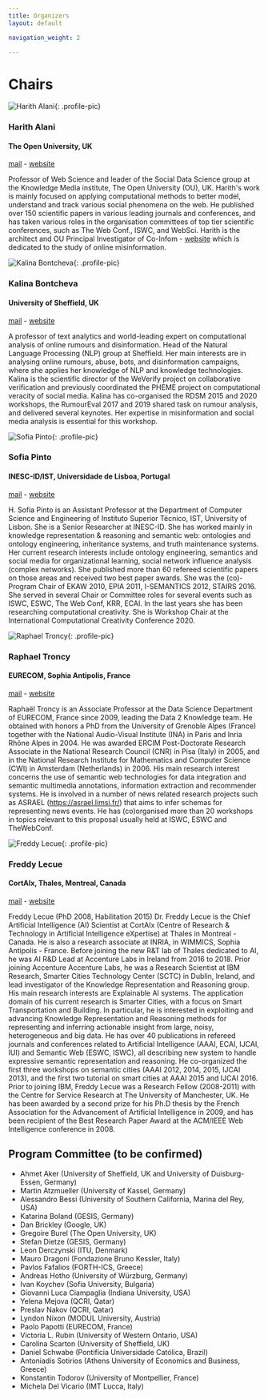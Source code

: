 ```yaml
---
title: Organizers
layout: default

navigation_weight: 2

---
```


# Chairs

<section markdown="1">

![Harith Alani](https://pbs.twimg.com/profile_images/1174632694829002757/SSnZPRf0_400x400.jpg){: .profile-pic}
### Harith Alani
#### The Open University, UK
[mail](mailto:h.alani@open.ac.uk) - [website](people.kmi.open.ac.uk/harith/)

<p class="textblock" markdown="1">

Professor of Web Science and leader of the Social Data Science group at the Knowledge Media institute, The Open University (OU), UK. Harith's work is mainly focused on applying computational methods to better model, understand and track various social phenomena on the web. He published over 150 scientific papers in various leading journals and conferences, and has taken various roles in the organisation committees of top tier scientific conferences, such as The Web Conf., ISWC, and WebSci. Harith is the architect and OU Principal Investigator of Co-Infom - [website](https://coinform.eu/) which is dedicated to the study of online misinformation.

</p>

</section>

<section markdown="1">

![Kalina Bontcheva](https://pbs.twimg.com/profile_images/339342509/kalina_400x400.jpg){: .profile-pic}
### Kalina Bontcheva
#### University of Sheffield, UK
[mail](mailto:k.bontcheva@sheffield.ac.uk) - [website](http://www.dcs.shef.ac.uk/~kalina/)

<p class="textblock" markdown="1">

A professor of text analytics and world-leading expert on computational analysis of online rumours and disinformation. Head of the Natural Language Processing (NLP) group at Sheffield. Her main interests are in analysing online rumours, abuse, bots, and disinformation campaigns, where she applies her knowledge of NLP and knowledge technologies. Kalina is the scientific director of the WeVerify project on collaborative verification and previously coordinated the PHEME project on computational veracity of social media. Kalina has co-organised the RDSM 2015 and 2020 workshops, the RumourEval 2017 and 2019 shared task on rumour analysis, and delivered several keynotes. Her expertise in misinformation and social media analysis is essential for this workshop.
</p>

</section>

<section markdown="1">


![Sofia Pinto](https://0.academia-photos.com/31165373/10656527/11896545/s200_sofia.pinto.jpg){: .profile-pic}
### Sofia Pinto
#### INESC-ID/IST, Universidade de Lisboa, Portugal
[mail](mailto:sofia.pinto@tecnico.ulisboa.pt) - [website](https://www.inesc-id.pt/member/413/)

<p class="textblock" markdown="1">

H. Sofia Pinto is an Assistant Professor at the Department of Computer Science and Engineering of Instituto Superior Técnico, IST, University of Lisbon.  She is a Senior Researcher at INESC-ID.  She has worked mainly in knowledge representation & reasoning and semantic web: ontologies and ontology engineering, inheritance systems, and truth maintenance systems. Her current research interests include ontology engineering, semantics and social media for organizational learning, social network influence analysis (complex networks). She published more than 60 refereed scientific papers on those areas and received two best paper awards. She was the (co)-Program Chair of EKAW 2010, EPIA 2011, I-SEMANTICS 2012, STAIRS 2016. She served in several Chair or Committee roles for several events such as ISWC, ESWC, The Web Conf, KRR, ECAI. In the last years she has been researching  computational creativity. She is Workshop Chair at the International Computational Creativity Conference 2020.
</p>

</section>

<section markdown="1">



![Raphael Troncy](https://pbs.twimg.com/profile_images/458965276285878272/SZ7b6HyG_400x400.jpeg){: .profile-pic}
### Raphael Troncy
#### EURECOM, Sophia Antipolis, France
[mail](mailto:raphael.troncy@eurecom.fr) - [website](http://www.eurecom.fr/~troncy/)

<p class="textblock" markdown="1">

Raphaël Troncy is an Associate Professor at the Data Science Department of EURECOM, France since 2009, leading the Data 2 Knowledge team. He obtained with honors a PhD from the University of Grenoble Alpes (France) together with the National Audio-Visual Institute (INA) in Paris and Inria Rhône Alpes in 2004. He was awarded ERCIM Post-Doctorate Research Associate in the National Research Council (CNR) in Pisa (Italy) in 2005, and in the National Research Institute for Mathematics and Computer Science (CWI) in Amsterdam (Netherlands) in 2006. His main research interest concerns the use of semantic web technologies for data integration and semantic multimedia annotations, information extraction and recommender systems. He is involved in a number of news related research projects such as ASRAEL (https://asrael.limsi.fr/) that aims to infer schemas for representing news events. He has (co)organised more than 20 workshops in topics relevant to this proposal usually held at ISWC, ESWC and TheWebConf.
</p>

</section>

<section markdown="1">


![Freddy Lecue](https://pbs.twimg.com/profile_images/552883563238920193/1_gVArDH_400x400.png){: .profile-pic}
### Freddy Lecue
#### CortAIx, Thales, Montreal, Canada
[mail](mailto:freddy.lecue@thalesgroup.com) - [website](http://www-sop.inria.fr/members/Freddy.Lecue/)

<p class="textblock" markdown="1">

Freddy Lecue (PhD 2008, Habilitation 2015) Dr. Freddy Lecue is the Chief Artificial Intelligence (AI) Scientist at CortAIx (Centre of Research & Technology in Artificial Intelligence eXpertise) at Thales in Montreal - Canada. He is also a research associate at INRIA, in WIMMICS, Sophia Antipolis - France. Before joining the new R&T lab of Thales dedicated to AI, he was AI R&D Lead at Accenture Labs in Ireland from 2016 to 2018. Prior joining Accenture Accenture Labs, he was a Research Scientist at IBM Research, Smarter Cities Technology Center (SCTC) in Dublin, Ireland, and lead investigator of the Knowledge Representation and Reasoning group. His main research interests are Explainable AI systems. The application domain of his current research is Smarter Cities, with a focus on Smart Transportation and Building. In particular, he is interested in exploiting and advancing Knowledge Representation and Reasoning methods for representing and inferring actionable insight from large, noisy, heterogeneous and big data. He has over 40 publications in refereed journals and conferences related to Artificial Intelligence (AAAI, ECAI, IJCAI, IUI) and Semantic Web (ESWC, ISWC), all describing new system to handle expressive semantic representation and reasoning. He co-organized the first three workshops on semantic cities (AAAI 2012, 2014, 2015, IJCAI 2013), and the first two tutorial on smart cities at AAAI 2015 and IJCAI 2016. Prior to joining IBM, Freddy Lecue was a Research Fellow (2008-2011) with the Centre for Service Research at The University of Manchester, UK. He has been awarded by a second prize for his Ph.D thesis by the French Association for the Advancement of Artificial Intelligence in 2009, and has been recipient of the Best Research Paper Award at the ACM/IEEE Web Intelligence conference in 2008.
</p>

</section>

<section markdown="1">


# Program Committee (to be confirmed)

- Ahmet Aker (University of Sheffield, UK and University of Duisburg-Essen, Germany)
- Martin Atzmueller (University of Kassel, Germany)
- Alessandro Bessi (University of Southern California, Marina del Rey, USA)
- Katarina Boland (GESIS, Germany)
- Dan Brickley (Google, UK)
- Gregoire Burel (The Open University, UK)
- Stefan Dietze (GESIS, Germany)
- Leon Derczynski (ITU, Denmark)
- Mauro Dragoni (Fondazione Bruno Kessler, Italy)
- Pavlos Fafalios (FORTH-ICS, Greece)
- Andreas Hotho (University of Würzburg, Germany)
- Ivan Koychev (Sofia University, Bulgaria)
- Giovanni Luca Ciampaglia (Indiana University, USA)
- Yelena Mejova (QCRI, Qatar)
- Preslav Nakov (QCRI, Qatar)
- Lyndon Nixon (MODUL University, Austria)
- Paolo Papotti (EURECOM, France)
- Victoria L. Rubin (University of Western Ontario, USA)
- Carolina Scarton (University of Sheffield, UK)
- Daniel Schwabe (Pontificia Universidade Católica, Brazil)
- Antoniadis Sotirios (Athens University of Economics and Business, Greece)
- Konstantin Todorov (University of Montpellier, France)
- Michela Del Vicario (IMT Lucca, Italy)
